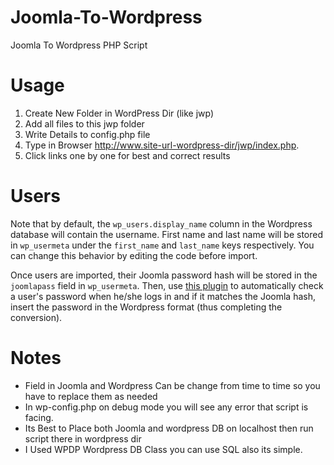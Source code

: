 # Joomla-To-Wordpress
Joomla To Wordpress PHP Script 
# Usage
1. Create New Folder in WordPress Dir (like jwp)
2. Add all files to this jwp folder
3. Write Details to config.php file
4. Type in Browser http://www.site-url-wordpress-dir/jwp/index.php.
5. Click links one by one for best and correct results

# Users
Note that by default, the `wp_users.display_name` column in the Wordpress database will contain the username. First name and last name will be stored in `wp_usermeta` under the `first_name` and `last_name` keys respectively. You can change this behavior by editing the code before import.

Once users are imported, their Joomla password hash will be stored in the `joomlapass`
field in `wp_usermeta`. Then, use [this plugin](https://github.com/asmartin/joomla-to-wordpress-migrated-users-authentication-plugin) to automatically check a user's password when he/she
logs in and if it matches the Joomla hash, insert the password in the Wordpress format (thus completing the conversion).

# Notes
* Field in Joomla and Wordpress Can be change from time to time so you have to replace them as needed
* In wp-config.php on debug mode you will see any error that script is facing.
* Its Best to Place both Joomla and wordpress DB on localhost then run script there in wordpress dir
* I Used WPDP Wordpress DB Class you can use SQL also its simple.
